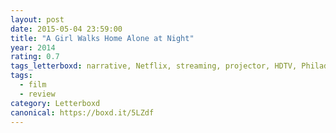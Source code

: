 ```yaml
---
layout: post 
date: 2015-05-04 23:59:00
title: "A Girl Walks Home Alone at Night"
year: 2014
rating: 0.7
tags_letterboxd: narrative, Netflix, streaming, projector, HDTV, Philadelphia, NYC
tags:
  - film
  - review
category: Letterboxd
canonical: https://boxd.it/5LZdf
---
```

